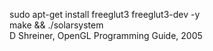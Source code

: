 sudo apt-get install freeglut3 freeglut3-dev -y
<br/>
make && ./solarsystem
<br/>
D Shreiner, OpenGL Programming Guide, 2005
